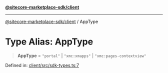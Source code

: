 [**@sitecore-marketplace-sdk/client**](../README.md)

***

[@sitecore-marketplace-sdk/client](../README.md) / AppType

# Type Alias: AppType

> **AppType** = `"portal"` \| `"xmc:xmapps"` \| `"xmc:pages-contextview"`

Defined in: [client/src/sdk-types.ts:7](https://github.com/Sitecore/sitecore-marketplace-sdk/blob/af886e6134b8d1079ef5b8ef70b7eb2f1d9c8aeb/packages/client/src/sdk-types.ts#L7)
